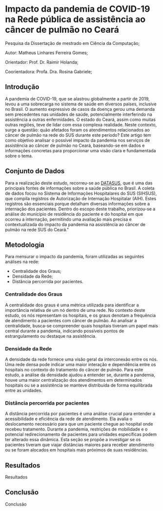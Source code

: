 # Impacto da pandemia de COVID-19 na Rede pública de assistência ao câncer de pulmão no Ceará
Pesquisa da Dissertação de mestrado em Ciência da Computação;

Autor: Matheus Linhares Ferreira Gomes;

Orientador: Prof. Dr. Raimir Holanda;

Coorientadora: Profa. Dra. Rosina Gabriele;

## Introdução

A pandemia de COVID-19, que se alastrou globalmente a partir de 2019, levou a uma sobrecarga no sistema de saúde em diversos países, inclusive no Brasil. O aumento expressivo de casos da doença gerou uma demanda sem precedentes nas unidades de saúde, potencialmente interferindo na assistência a outras enfermidades. O estado do Ceará, assim como muitas outras regiões, teve de lidar com essa complexa realidade. Neste contexto, surge a questão: quão afetados foram os atendimentos relacionados ao câncer de pulmão na rede do SUS durante este período? Este artigo tem como objetivo analisar o possível impacto da pandemia nos serviços de assistência ao câncer de pulmão no Ceará, baseando-se em dados e informações concretas para proporcionar uma visão clara e fundamentada sobre o tema.

## Conjunto de Dados

Para a realização deste estudo, recorreu-se ao [DATASUS](https://datasus.saude.gov.br/transferencia-de-arquivos/), que é uma das principais fontes de informações sobre a saúde pública no Brasil. A coleta de dados focou no Sistema de Informações Hospitalares do SUS (SIHSUS), que compila registros de Autorização de Internação Hospitalar (AIH). Estes registros são essenciais porque detalham diversas informações sobre a internação dos pacientes. Dentro do escopo deste trabalho, priorizou-se a análise do município de residência do paciente e do hospital em que ocorreu a internação, permitindo uma avaliação mais precisa e contextualizada do impacto da pandemia na assistência ao câncer de pulmão na rede SUS do Ceará."

## Metodologia

Para mensurar o impacto da pandemia, foram utilizadas as seguintes análises na rede:
- Centralidade dos Graus;
- Densidade da Rede;
- Distância percorrida por pacientes.

### Centralidade dos Graus

A centralidade dos graus é uma métrica utilizada para identificar a importância relativa de um nó dentro de uma rede. No contexto deste estudo, os nós representam os hospitais, e os graus denotam a frequência de atendimento a pacientes com câncer de pulmão. Ao analisar a centralidade, busca-se compreender quais hospitais tiveram um papel mais central durante a pandemia, indicando possíveis pontos de estrangulamento ou destaque na assistência.

### Densidade da Rede

A densidade da rede fornece uma visão geral da interconexão entre os nós. Uma rede densa pode indicar uma maior interação e dependência entre os hospitais no contexto do tratamento do câncer de pulmão. Para este estudo, a análise da densidade ajudou a entender se, durante a pandemia, houve uma maior centralização dos atendimentos em determinados hospitais ou se a assistência se manteve distribuída de forma equilibrada entre as unidades.

### Distância percorrida por pacientes

A distância percorrida por pacientes é uma análise crucial para entender a acessibilidade e eficiência da rede de atendimento. Ela avalia o deslocamento necessário para que um paciente chegue ao hospital onde recebeu tratamento. Durante a pandemia, restrições de mobilidade e o potencial redirecionamento de pacientes para unidades específicas podem ter alterado essa dinâmica. Esta seção se propõe a investigar se os pacientes tiveram que viajar distâncias maiores para receber atendimento ou se foram alocados em hospitais mais próximos de suas residências.

## Resultados

Resultados

## Conclusão

Conclusão